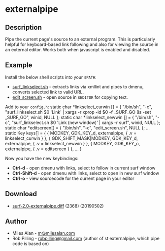 externalpipe
============

Description
-----------

Pipe the current page's source to an external program. This is particularly
helpful for keyboard-based link following and also for viewing the source in an
external editor. Works both when javascript is enabled and disabled.

Example
-------
Install the below shell scripts into your `$PATH`:
* [surf_linkselect.sh](surf_linkselect.sh) - extracts links via xmllint and
  pipes to dmenu, converts selected link to valid URL.
* [edit_screen.sh](edit_screen.sh) - open source in `$EDITOR` for copying text.


Add to your `config.h`:
	static char *linkselect_curwin [] = { "/bin/sh", "-c",
		"surf_linkselect.sh $0 'Link' | xargs -r xprop -id $0 -f _SURF_GO 8s -set _SURF_GO",
		winid, NULL
	};
	static char *linkselect_newwin [] = { "/bin/sh", "-c",
		"surf_linkselect.sh $0 'Link (new window)' | xargs -r surf",
		winid, NULL
	};
	static char *editscreen[] = { "/bin/sh", "-c", "edit_screen.sh", NULL };
	...
	static Key keys[] = {
		{ MODKEY,                GDK_KEY_d, externalpipe, { .v = linkselect_curwin } },
		{ GDK_SHIFT_MASK|MODKEY, GDK_KEY_d, externalpipe, { .v = linkselect_newwin } },
		{ MODKEY,                GDK_KEY_o, externalpipe, { .v = editscreen        } },
		...
	}

Now you have the new keybindings:
- **Ctrl-d** - open dmenu with links, select to follow in current surf window
- **Ctrl-Shift-d** - open dmenu with links, select to open in new surf window
- **Ctrl-o** - view sourcecode for the current page in your editor


Download
--------

* [surf-2.0-externalpipe.diff](surf-2.0-externalpipe.diff) (2368) (20190502)

Author
------

* Miles Alan - m@milesalan.com
* Rob Pilling - robpilling@gmail.com (author of st externalpipe, which pipe code is based on)